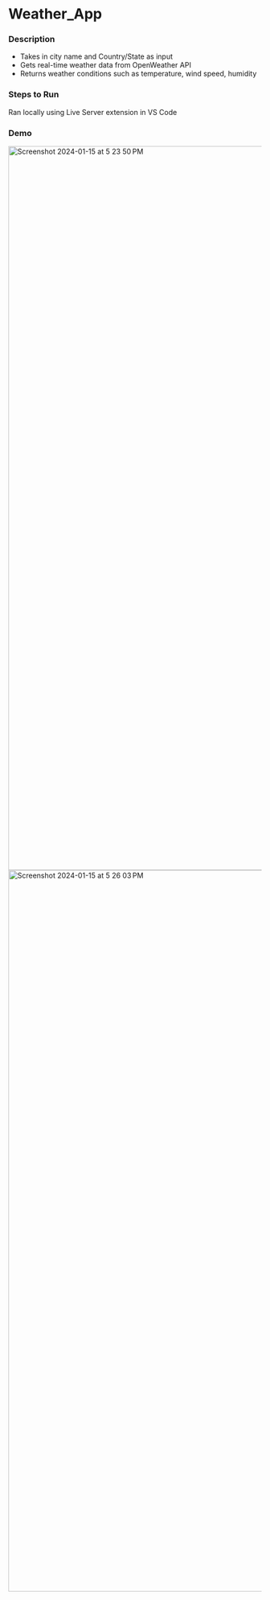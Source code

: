 # Weather_App

### Description
- Takes in city name and Country/State as input
- Gets real-time weather data from OpenWeather API
- Returns weather conditions such as temperature, wind speed, humidity

### Steps to Run
Ran locally using Live Server extension in VS Code
### Demo
<img width="1440" alt="Screenshot 2024-01-15 at 5 23 50 PM" src="https://github.com/EthaG/Weather_App/assets/57673434/34daaf55-1718-416a-923a-9a05d64f3434">
<img width="1435" alt="Screenshot 2024-01-15 at 5 26 03 PM" src="https://github.com/EthaG/Weather_App/assets/57673434/8af385df-44c3-4398-9cda-154c131a909e">
